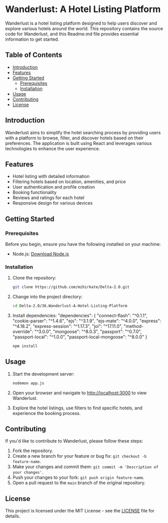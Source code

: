 # Wanderlust: A Hotel Listing Platform

Wanderlust is a hotel listing platform designed to help users discover and explore various hotels around the world. This repository contains the source code for Wanderlust, and this Readme.md file provides essential information to get started.

## Table of Contents

- [Introduction](#introduction)
- [Features](#features)
- [Getting Started](#getting-started)
  - [Prerequisites](#prerequisites)
  - [Installation](#installation)
- [Usage](#usage)
- [Contributing](#contributing)
- [License](#license)

## Introduction

Wanderlust aims to simplify the hotel searching process by providing users with a platform to browse, filter, and discover hotels based on their preferences. The application is built using React and leverages various technologies to enhance the user experience.

## Features

- Hotel listing with detailed information
- Filtering hotels based on location, amenities, and price
- User authentication and profile creation
- Booking functionality
- Reviews and ratings for each hotel
- Responsive design for various devices

## Getting Started

### Prerequisites

Before you begin, ensure you have the following installed on your machine:

- Node.js: [Download Node.js](https://nodejs.org/)

### Installation

1. Clone the repository:

   ```bash
   git clone https://github.com/mihirkate/Delta-2.0.git
   ```

2. Change into the project directory:

   ```bash
   cd Delta-2.0/36.Wanderlust-A-Hotel-Listing-Platform
   ```

3. Install dependencies:
   "dependencies": {
   "connect-flash": "^0.1.1",
   "cookie-parser": "^1.4.6",
   "ejs": "^3.1.9",
   "ejs-mate": "^4.0.0",
   "express": "^4.18.2",
   "express-session": "^1.17.3",
   "joi": "^17.11.0",
   "method-override": "^3.0.0",
   "mongoose": "^8.0.3",
   "passport": "^0.7.0",
   "passport-local": "^1.0.0",
   "passport-local-mongoose": "^8.0.0"
   }

   ```bash
   npm install
   ```

## Usage

1. Start the development server:

   ```bash
   nodemon app.js
   ```

2. Open your browser and navigate to [http://localhost:3000](http://localhost:3000) to view Wanderlust.

3. Explore the hotel listings, use filters to find specific hotels, and experience the booking process.

## Contributing

If you'd like to contribute to Wanderlust, please follow these steps:

1. Fork the repository.
2. Create a new branch for your feature or bug fix: `git checkout -b feature-name`.
3. Make your changes and commit them: `git commit -m 'Description of your changes'`.
4. Push your changes to your fork: `git push origin feature-name`.
5. Open a pull request to the `main` branch of the original repository.

## License

This project is licensed under the MIT License - see the [LICENSE](LICENSE) file for details.

